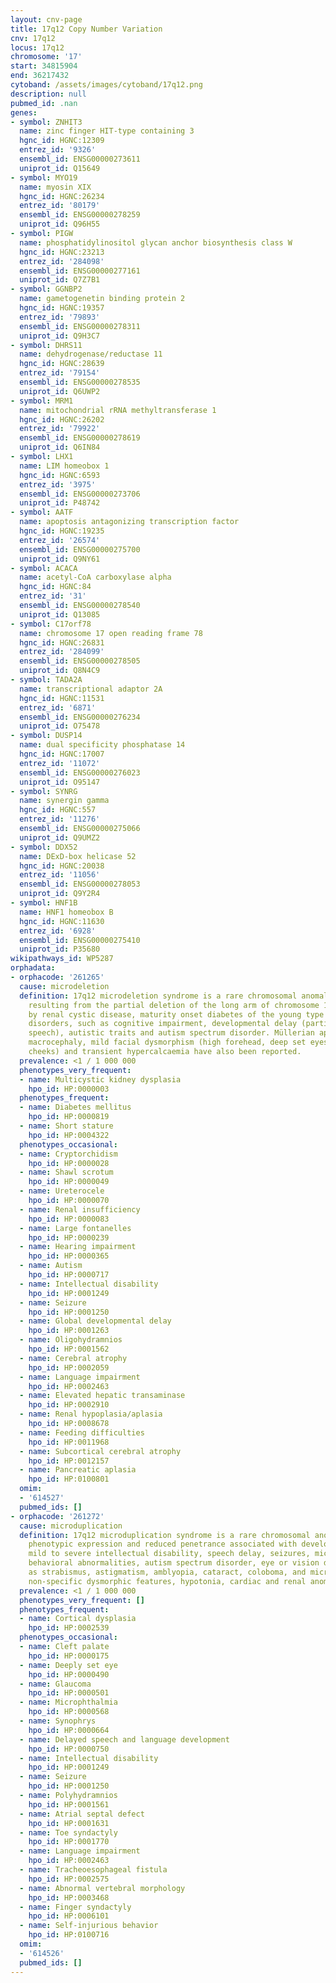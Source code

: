 ```yaml
---
layout: cnv-page
title: 17q12 Copy Number Variation
cnv: 17q12
locus: 17q12
chromosome: '17'
start: 34815904
end: 36217432
cytoband: /assets/images/cytoband/17q12.png
description: null
pubmed_id: .nan
genes:
- symbol: ZNHIT3
  name: zinc finger HIT-type containing 3
  hgnc_id: HGNC:12309
  entrez_id: '9326'
  ensembl_id: ENSG00000273611
  uniprot_id: Q15649
- symbol: MYO19
  name: myosin XIX
  hgnc_id: HGNC:26234
  entrez_id: '80179'
  ensembl_id: ENSG00000278259
  uniprot_id: Q96H55
- symbol: PIGW
  name: phosphatidylinositol glycan anchor biosynthesis class W
  hgnc_id: HGNC:23213
  entrez_id: '284098'
  ensembl_id: ENSG00000277161
  uniprot_id: Q7Z7B1
- symbol: GGNBP2
  name: gametogenetin binding protein 2
  hgnc_id: HGNC:19357
  entrez_id: '79893'
  ensembl_id: ENSG00000278311
  uniprot_id: Q9H3C7
- symbol: DHRS11
  name: dehydrogenase/reductase 11
  hgnc_id: HGNC:28639
  entrez_id: '79154'
  ensembl_id: ENSG00000278535
  uniprot_id: Q6UWP2
- symbol: MRM1
  name: mitochondrial rRNA methyltransferase 1
  hgnc_id: HGNC:26202
  entrez_id: '79922'
  ensembl_id: ENSG00000278619
  uniprot_id: Q6IN84
- symbol: LHX1
  name: LIM homeobox 1
  hgnc_id: HGNC:6593
  entrez_id: '3975'
  ensembl_id: ENSG00000273706
  uniprot_id: P48742
- symbol: AATF
  name: apoptosis antagonizing transcription factor
  hgnc_id: HGNC:19235
  entrez_id: '26574'
  ensembl_id: ENSG00000275700
  uniprot_id: Q9NY61
- symbol: ACACA
  name: acetyl-CoA carboxylase alpha
  hgnc_id: HGNC:84
  entrez_id: '31'
  ensembl_id: ENSG00000278540
  uniprot_id: Q13085
- symbol: C17orf78
  name: chromosome 17 open reading frame 78
  hgnc_id: HGNC:26831
  entrez_id: '284099'
  ensembl_id: ENSG00000278505
  uniprot_id: Q8N4C9
- symbol: TADA2A
  name: transcriptional adaptor 2A
  hgnc_id: HGNC:11531
  entrez_id: '6871'
  ensembl_id: ENSG00000276234
  uniprot_id: O75478
- symbol: DUSP14
  name: dual specificity phosphatase 14
  hgnc_id: HGNC:17007
  entrez_id: '11072'
  ensembl_id: ENSG00000276023
  uniprot_id: O95147
- symbol: SYNRG
  name: synergin gamma
  hgnc_id: HGNC:557
  entrez_id: '11276'
  ensembl_id: ENSG00000275066
  uniprot_id: Q9UMZ2
- symbol: DDX52
  name: DExD-box helicase 52
  hgnc_id: HGNC:20038
  entrez_id: '11056'
  ensembl_id: ENSG00000278053
  uniprot_id: Q9Y2R4
- symbol: HNF1B
  name: HNF1 homeobox B
  hgnc_id: HGNC:11630
  entrez_id: '6928'
  ensembl_id: ENSG00000275410
  uniprot_id: P35680
wikipathways_id: WP5287
orphadata:
- orphacode: '261265'
  cause: microdeletion
  definition: 17q12 microdeletion syndrome is a rare chromosomal anomaly syndrome
    resulting from the partial deletion of the long arm of chromosome 17 characterized
    by renal cystic disease, maturity onset diabetes of the young type 5, and neurodevelopmental
    disorders, such as cognitive impairment, developmental delay (particularly of
    speech), autistic traits and autism spectrum disorder. Müllerian aplasia in females,
    macrocephaly, mild facial dysmorphism (high forehead, deep set eyes and chubby
    cheeks) and transient hypercalcaemia have also been reported.
  prevalence: <1 / 1 000 000
  phenotypes_very_frequent:
  - name: Multicystic kidney dysplasia
    hpo_id: HP:0000003
  phenotypes_frequent:
  - name: Diabetes mellitus
    hpo_id: HP:0000819
  - name: Short stature
    hpo_id: HP:0004322
  phenotypes_occasional:
  - name: Cryptorchidism
    hpo_id: HP:0000028
  - name: Shawl scrotum
    hpo_id: HP:0000049
  - name: Ureterocele
    hpo_id: HP:0000070
  - name: Renal insufficiency
    hpo_id: HP:0000083
  - name: Large fontanelles
    hpo_id: HP:0000239
  - name: Hearing impairment
    hpo_id: HP:0000365
  - name: Autism
    hpo_id: HP:0000717
  - name: Intellectual disability
    hpo_id: HP:0001249
  - name: Seizure
    hpo_id: HP:0001250
  - name: Global developmental delay
    hpo_id: HP:0001263
  - name: Oligohydramnios
    hpo_id: HP:0001562
  - name: Cerebral atrophy
    hpo_id: HP:0002059
  - name: Language impairment
    hpo_id: HP:0002463
  - name: Elevated hepatic transaminase
    hpo_id: HP:0002910
  - name: Renal hypoplasia/aplasia
    hpo_id: HP:0008678
  - name: Feeding difficulties
    hpo_id: HP:0011968
  - name: Subcortical cerebral atrophy
    hpo_id: HP:0012157
  - name: Pancreatic aplasia
    hpo_id: HP:0100801
  omim:
  - '614527'
  pubmed_ids: []
- orphacode: '261272'
  cause: microduplication
  definition: 17q12 microduplication syndrome is a rare chromosomal anomaly with variable
    phenotypic expression and reduced penetrance associated with developmental delay,
    mild to severe intellectual disability, speech delay, seizures, microcephaly,
    behavioral abnormalities, autism spectrum disorder, eye or vision defects (such
    as strabismus, astigmatism, amblyopia, cataract, coloboma, and microphthalmia),
    non-specific dysmorphic features, hypotonia, cardiac and renal anomalies, schizophrenia.
  prevalence: <1 / 1 000 000
  phenotypes_very_frequent: []
  phenotypes_frequent:
  - name: Cortical dysplasia
    hpo_id: HP:0002539
  phenotypes_occasional:
  - name: Cleft palate
    hpo_id: HP:0000175
  - name: Deeply set eye
    hpo_id: HP:0000490
  - name: Glaucoma
    hpo_id: HP:0000501
  - name: Microphthalmia
    hpo_id: HP:0000568
  - name: Synophrys
    hpo_id: HP:0000664
  - name: Delayed speech and language development
    hpo_id: HP:0000750
  - name: Intellectual disability
    hpo_id: HP:0001249
  - name: Seizure
    hpo_id: HP:0001250
  - name: Polyhydramnios
    hpo_id: HP:0001561
  - name: Atrial septal defect
    hpo_id: HP:0001631
  - name: Toe syndactyly
    hpo_id: HP:0001770
  - name: Language impairment
    hpo_id: HP:0002463
  - name: Tracheoesophageal fistula
    hpo_id: HP:0002575
  - name: Abnormal vertebral morphology
    hpo_id: HP:0003468
  - name: Finger syndactyly
    hpo_id: HP:0006101
  - name: Self-injurious behavior
    hpo_id: HP:0100716
  omim:
  - '614526'
  pubmed_ids: []
---
```

